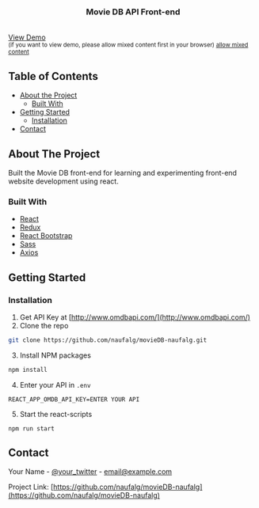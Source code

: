 
<!-- PROJECT LOGO -->
<p align="center">
  <h3 align="center">Movie DB API Front-end</h3>
    <br />
    <a href="https://moviedb-naufalg.netlify.app/">View Demo</a>
  <br/>
    <small>(if you want to view demo, please allow mixed content first in your browser) <a href="https://stackoverflow.com/questions/18321032/how-to-get-chrome-to-allow-mixed-content">allow mixed content</a></small>
</p>

<!-- TABLE OF CONTENTS -->

## Table of Contents

- [About the Project](#about-the-project)
  - [Built With](#built-with)
- [Getting Started](#getting-started)
  - [Installation](#installation)
- [Contact](#contact)

<!-- ABOUT THE PROJECT -->

## About The Project

Built the Movie DB front-end for learning and experimenting front-end website development using react.

### Built With

- [React](https://reactjs.org/)
- [Redux](https://redux.js.org)
- [React Bootstrap](https://react-bootstrap.github.io/)
- [Sass](https://github.com/sass/node-sass)
- [Axios](https://github.com/axios/axios)

<!-- GETTING STARTED -->

## Getting Started

### Installation

1. Get API Key at [http://www.omdbapi.com/](http://www.omdbapi.com/)
2. Clone the repo

```sh
git clone https://github.com/naufalg/movieDB-naufalg.git
```

3. Install NPM packages

```sh
npm install
```

4. Enter your API in `.env`

```JS
REACT_APP_OMDB_API_KEY=ENTER YOUR API
```

5. Start the react-scripts

```JS
npm run start
```

<!-- CONTACT -->

## Contact

Your Name - [@your_twitter](https://twitter.com/your_username) - email@example.com

Project Link: [https://github.com/naufalg/movieDB-naufalg](https://github.com/naufalg/movieDB-naufalg)
